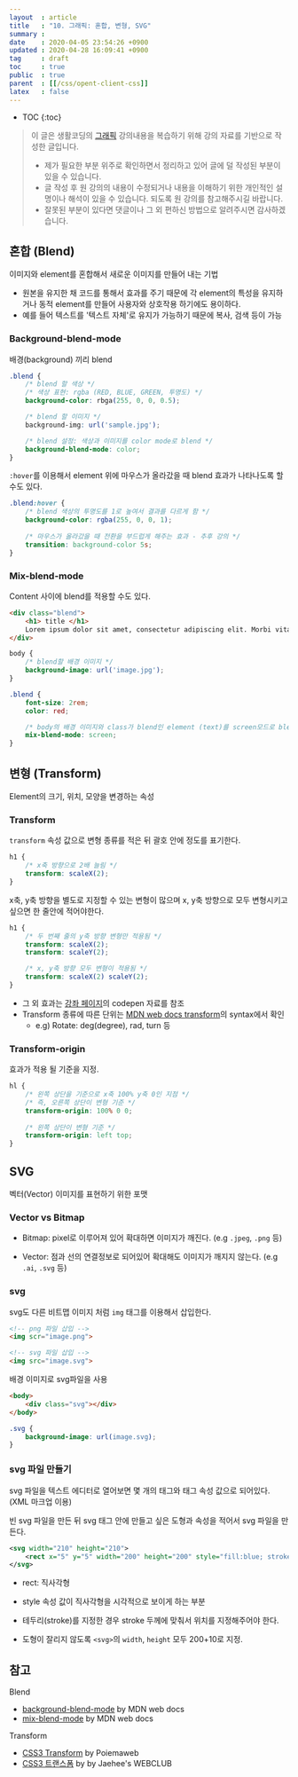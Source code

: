 ```yaml
---
layout  : article
title   : "10. 그래픽: 혼합, 변형, SVG"
summary : 
date    : 2020-04-05 23:54:26 +0900
updated : 2020-04-28 16:09:41 +0900
tag     : draft
toc     : true
public  : true
parent  : [[/css/opent-client-css]]
latex   : false
---
```

* TOC
{:toc}

> 이 글은 생활코딩의 [그래픽](https://opentutorials.org/course/2418/13591) 강의내용을 복습하기 위해 강의 자료를 기반으로 작성한 글입니다.
>
> * 제가 필요한 부분 위주로 확인하면서 정리하고 있어 글에 덜 작성된 부분이 있을 수 있습니다.
> * 글 작성 후 원 강의의 내용이 수정되거나 내용을 이해하기 위한 개인적인 설명이나 해석이 있을 수 있습니다. 되도록 원 강의를 참고해주시길 바랍니다.
> * 잘못된 부분이 있다면 댓글이나 그 외 편하신 방법으로 알려주시면 감사하겠습니다.

## 혼합 (Blend)

이미지와 element를 혼합해서 새로운 이미지를 만들어 내는 기법

* 원본을 유지한 채 코드를 통해서 효과를 주기 때문에 각 element의 특성을 유지하거나 동적 element를 만들어 사용자와 상호작용 하기에도 용이하다.
* 예를 들어 텍스트를 '텍스트 자체'로 유지가 가능하기 때문에 복사, 검색 등이 가능

### Background-blend-mode

배경(background) 끼리 blend

```css
.blend {
    /* blend 할 색상 */
    /* 색상 표현: rgba (RED, BLUE, GREEN, 투명도) */
    background-color: rbga(255, 0, 0, 0.5);

    /* blend 할 이미지 */
    background-img: url('sample.jpg');

    /* blend 설정: 색상과 이미지를 color mode로 blend */
    background-blend-mode: color;
}
```

`:hover`를 이용해서 element 위에 마우스가 올라갔을 때 blend 효과가 나타나도록 할 수도 있다.

```css
.blend:hover {
    /* blend 색상의 투명도를 1로 높여서 결과를 다르게 함 */
    background-color: rgba(255, 0, 0, 1);
    
    /* 마우스가 올라갔을 때 전환을 부드럽게 해주는 효과 - 추후 강의 */
    transition: background-color 5s;
}
```

### Mix-blend-mode

Content 사이에 blend를 적용할 수도 있다.

```html
<div class="blend">
    <h1> title </h1>
    Lorem ipsum dolor sit amet, consectetur adipiscing elit. Morbi vitae.
</div>
```

```css
body {
    /* blend할 배경 이미지 */
    background-image: url('image.jpg');
}

.blend {
    font-size: 2rem;
    color: red;

    /* body의 배경 이미지와 class가 blend인 element (text)를 screen모드로 blend */
    mix-blend-mode: screen;
}
```

## 변형 (Transform)

Element의 크기, 위치, 모양을 변경하는 속성

### Transform

`transform` 속성 값으로 변형 종류를 적은 뒤 괄호 안에 정도를 표기한다.

```css
h1 {
    /* x축 방향으로 2배 늘림 */
    transform: scaleX(2);
}
```

x축, y축 방향을 별도로 지정할 수 있는 변형이 많으며 x, y축 방향으로 모두 변형시키고 싶으면 한 줄안에 적어야한다.

```css
h1 {
    /* 두 번째 줄의 y축 방향 변형만 적용됨 */
    transform: scaleX(2);
    transform: scaleY(2);

    /* x, y축 방향 모두 변형이 적용됨 */
    transform: scaleX(2) scaleY(2);
}
```

* 그 외 효과는 [강좌 페이지](https://opentutorials.org/course/2418/13684)의 codepen 자료를 참조
* Transform 종류에 따른 단위는 [MDN web docs transform](https://developer.mozilla.org/en-US/docs/Web/CSS/transform)의 syntax에서 확인
    * e.g) Rotate<angle>: deg(degree), rad, turn 등

### Transform-origin

효과가 적용 될 기준을 지정.

```css
hl {
    /* 왼쪽 상단을 기준으로 x축 100% y축 0인 지점 */
    /* 즉, 오른쪽 상단이 변형 기준 */
    transform-origin: 100% 0 0;
    
    /* 왼쪽 상단이 변형 기준 */
    transform-origin: left top;
}
```

## SVG

벡터(Vector) 이미지를 표현하기 위한 포맷

### Vector vs Bitmap

* Bitmap: pixel로 이루어져 있어 확대하면 이미지가 깨진다. (e.g `.jpeg`, `.png` 등)

* Vector: 점과 선의 연결정보로 되어있어 확대해도 이미지가 깨지지 않는다. (e.g `.ai`, `.svg` 등)

### svg

svg도 다른 비트맵 이미지 처럼 `img` 태그를 이용해서 삽입한다.

```html
<!-- png 파일 삽입 -->
<img scr="image.png">

<!-- svg 파일 삽입 -->
<img src="image.svg">
```

배경 이미지로 svg파일을 사용

```html
<body>
    <div class="svg"></div>
</body>
```

```css
.svg {
    background-image: url(image.svg);
}
```

### svg 파일 만들기

svg 파일을 텍스트 에디터로 열어보면 몇 개의 태그와 태그 속성 값으로 되어있다. (XML 마크업 이용)

빈 svg 파일을 만든 뒤 svg 태그 안에 만들고 싶은 도형과 속성을 적어서 svg 파일을 만든다.

```xml
<svg width="210" height="210">    
    <rect x="5" y="5" width="200" height="200" style="fill:blue; stroke:red;stroke-width=10px">
</svg>
```

* rect: 직사각형

* style 속성 값이 직사각형을 시각적으로 보이게 하는 부분
* 테두리(stroke)를 지정한 경우 stroke 두께에 맞춰서 위치를 지정해주어야 한다.
* 도형이 잘리지 않도록 `<svg>`의 `width`, `height` 모두 200+10로 지정.

## 참고

Blend

* [background-blend-mode](https://developer.mozilla.org/ko/docs/Web/CSS/background-blend-mode) by MDN web docs
* [mix-blend-mode](https://developer.mozilla.org/ko/docs/Web/CSS/mix-blend-mode) by MDN web docs

Transform

* [CSS3 Transform](https://poiemaweb.com/css3-transform) by Poiemaweb
* [CSS3 트랜스폼](https://webclub.tistory.com/432) by by Jaehee's WEBCLUB
